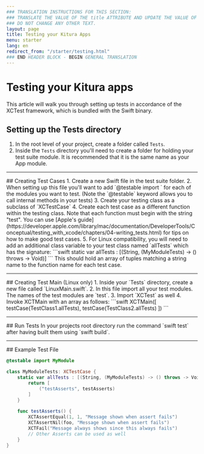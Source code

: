 ```yaml
---
### TRANSLATION INSTRUCTIONS FOR THIS SECTION:
### TRANSLATE THE VALUE OF THE title ATTRIBUTE AND UPDATE THE VALUE OF THE lang ATTRIBUTE. 
### DO NOT CHANGE ANY OTHER TEXT. 
layout: page
title: Testing your Kitura Apps
menu: starter
lang: en
redirect_from: "/starter/testing.html"
### END HEADER BLOCK - BEGIN GENERAL TRANSLATION
---
```


<div class="titleBlock">
	<h1>Testing your Kitura apps</h1>
	<p>This article will walk you through setting up tests in accordance of the XCTest framework, which is bundled with the Swift binary.</p>
</div>

## Setting up the Tests directory
1. In the root level of your project, create a folder called `Tests`.
2. Inside the `Tests` directory you'll need to create a folder for holding your test suite module. It is recommended that it is the same name as your App module.

<hr>
## Creating Test Cases
1. Create a new Swift file in the test suite folder.
2. When setting up this file you'll want to add `@testable import <module-name>` for each of the modules you want to test. (Note the `@testable` keyword allows you to call internal methods in your tests)
3. Create your testing class as a subclass of `XCTestCase`
4. Create each test case as a different function within the testing class. Note that each function must begin with the string "test". You can use [Apple's guide](https://developer.apple.com/library/mac/documentation/DeveloperTools/Conceptual/testing_with_xcode/chapters/04-writing_tests.html) for tips on how to make good test cases.
5. For Linux compatibility, you will need to add an additional class variable to your test class named `allTests` which has the signature:
```swift
static var allTests : [(String, (MyModuleTests) -> () throws -> Void)]
```
This should hold an array of tuples matching a string name to the function name for each test case.

<hr>
## Creating Test Main (Linux only)
1. Inside your `Tests` directory, create a new file called `LinuxMain.swift`.
2. In this file import all your test modules. The names of the test modules are `<folder-name>test`.
3. Import `XCTest` as well
4. Invoke XCTMain with an array as follows:
```swift
XCTMain([
           testCase(TestClass1.allTests),
           testCase(TestClass2.allTests)
        ])
```

<hr>
## Run Tests
In your projects root directory run the command `swift test` after having built them using `swift build`.

<hr>
## Example Test File

```swift
@testable import MyModule

class MyModuleTests: XCTestCase {
    static var allTests : [(String, (MyModuleTests) -> () throws -> Void)] {
        return [
            ("testAsserts", testAsserts)
        ]
    }
    
    func testAsserts() {
        XCTAssertEqual(1, 1, "Message shown when assert fails")
        XCTAssertNil(foo, "Message shown when assert fails")
        XCTFail("Message always shows since this always fails")
        // Other Asserts can be used as well
    }
}
```
